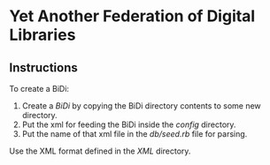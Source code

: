 Yet Another Federation of Digital Libraries
===========================================

Instructions
------------

To create a BiDi:
1. Create a _BiDi_ by copying the BiDi directory contents to some new directory.
2. Put the xml for feeding the BiDi inside the _config_ directory.
3. Put the name of that xml file in the _db/seed.rb_ file for parsing.

Use the XML format defined in the _XML_ directory.
